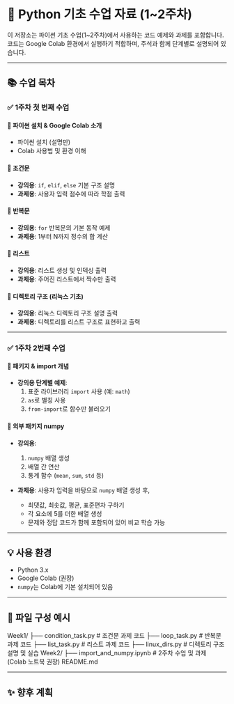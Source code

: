 # 🐍 Python 기초 수업 자료 (1~2주차)

이 저장소는 파이썬 기초 수업(1~2주차)에서 사용하는 코드 예제와 과제를 포함합니다.  
코드는 Google Colab 환경에서 실행하기 적합하며, 주석과 함께 단계별로 설명되어 있습니다.

---

## 📚 수업 목차

### ✅ 1주차 첫 번째 수업
#### 📌 파이썬 설치 & Google Colab 소개
- 파이썬 설치 (설명만)
- Colab 사용법 및 환경 이해

#### 📌 조건문
- **강의용**: `if`, `elif`, `else` 기본 구조 설명
- **과제용**: 사용자 입력 점수에 따라 학점 출력

#### 📌 반복문
- **강의용**: `for` 반복문의 기본 동작 예제
- **과제용**: 1부터 N까지 정수의 합 계산

#### 📌 리스트
- **강의용**: 리스트 생성 및 인덱싱 출력
- **과제용**: 주어진 리스트에서 짝수만 출력

#### 📌 디렉토리 구조 (리눅스 기초)
- **강의용**: 리눅스 디렉토리 구조 설명 출력
- **과제용**: 디렉토리를 리스트 구조로 표현하고 출력

---

### ✅ 1주차 2번째 수업
#### 📌 패키지 & import 개념
- **강의용 단계별 예제**:
  1. 표준 라이브러리 `import` 사용 (예: `math`)
  2. `as`로 별칭 사용
  3. `from-import`로 함수만 불러오기

#### 📌 외부 패키지 numpy
- **강의용**:
  1. `numpy` 배열 생성
  2. 배열 간 연산
  3. 통계 함수 (`mean`, `sum`, `std` 등)

- **과제용**:
  사용자 입력을 바탕으로 `numpy` 배열 생성 후,
  - 최댓값, 최솟값, 평균, 표준편차 구하기
  - 각 요소에 5를 더한 배열 생성
  - 문제와 정답 코드가 함께 포함되어 있어 비교 학습 가능

---

## 💡 사용 환경
- Python 3.x
- Google Colab (권장)
- `numpy`는 Colab에 기본 설치되어 있음

---

## 📂 파일 구성 예시

Week1/
├── condition_task.py # 조건문 과제 코드
├── loop_task.py # 반복문 과제 코드
├── list_task.py # 리스트 과제 코드
├── linux_dirs.py # 디렉토리 구조 설명 및 실습
Week2/
├── import_and_numpy.ipynb # 2주차 수업 및 과제 (Colab 노트북 권장)
README.md

---

## ✨ 향후 계획
